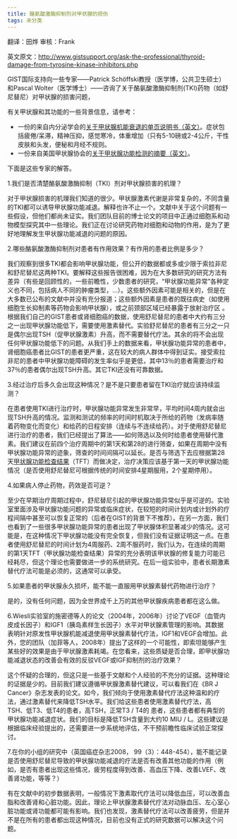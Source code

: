 ```yaml
---
title: 酪氨酸激酶抑制剂对甲状腺的损伤
tags: 未分类
---
```


翻译：田烨 审核：Frank

英文原文：http://www.gistsupport.org/ask-the-professional/thyroid-damage-from-tyrosine-kinase-inhibitors.php

GIST国际支持向一些专家——Patrick Schöffski教授（医学博，公共卫生硕士）和Pascal Wolter（医学博士）——咨询了关于酪氨酸激酶抑制剂(TKI)药物（如舒尼替尼）对甲状腺的损害问题，

有关甲状腺和其功能的一些背景信息，请参考：

- 一份的来自内分泌学会的[关于甲状腺机能衰退的单页说明书（英文）](http://www.hormone.org/Resources/upload/hypothyroidism-bilingual-042810.pdf)。症状包括疲倦/呆滞，精神压抑，感觉寒冷，体重增加（只有5-10磅或2-4公斤，干性皮肤和头发，便秘和月经不规则。
- 一份来自美国甲状腺协会的[关于甲状腺功能检测的摘要（英文）](http://www.thyroid.org/wp-content/uploads/patients/brochures/FunctionTests_brochure.pdf)。

下面是这些专家的解答。

1.我们是否清楚酪氨酸激酶抑制（TKI）剂对甲状腺损害的机理？

对于甲状腺损害的机理我们知道的很少。甲状腺激素代谢是非常复杂的，不同含量的TKI都可以诱导甲状腺功能减退。解释也许不止一个。文献中关于这个问题有一些假设，但他们都尚未证实。我们团队目前的博士论文的项目中正通过细胞系和动物模型探究其中一些理论。我们正在讨论研究药物对细胞和动物的作用，是为了更好地理解发生甲状腺功能减退的问题的原因。

2.哪些酪氨酸激酶抑制剂对患者有作用效果？有作用的患者比例是多少？

我们观察到很多TKI都会影响甲状腺功能，但公开的数据都或多或少限于索拉非尼和舒尼替尼这两种TKI。要解释这些报告很困难，因为在大多数研究的研究方法有差异（有些是回顾性的，一些前瞻性，少数患者的研究，“甲状腺功能异常”各种定义也不同，包括病人不同的肿瘤类型，...）。这些额外因素可能是相关的，但是在大多数已公布的文献中并没有充分报道；这些额外因素是患者的既往病史（如使用细胞生长抑制素等药物会影响甲状腺），或之前颈部区域已经暴露于放射治疗区 。根据我们自己的GIST患者或肾细胞癌的数据，使用舒尼替尼的患者中大约有三分之一出现甲状腺功能低下，需要使用激素替代。实验舒尼替尼的患者有三分之一只是偶尔出现TSH（促甲状腺激素）升高，而不需要替代疗法。其余的将不会出现任何甲状腺功能低下的问题。从我们手上的数据来看，甲状腺功能异常的患者中，肾细胞癌患者比GIST的患者更严重，这在较大的病人群体中得到证实。接受索拉非尼的患者中甲状腺功能障碍的发生率似乎是更低，其中13％的患者需要治疗和37％的患者偶尔出现TSH升高。其它TKI还没有可靠数据。

3.经过治疗后多久会出现这种情况？是不是只要患者留在TKI治疗就应该持续监测？

在患者使用TKI进行治疗时，甲状腺功能异常发生非常早，平均时间4周内就会出现TSH升高的情况。监测和测试的频率的时间时机取决于所给的药物（发病率随着药物变化而变化）和给药的日程安排（连续与不连续给药）。对于使用舒尼替尼进行治疗的患者，我们已经提出了算法——如何筛选以及何时给患者使用替代激素。我们建议在前四个治疗周期中的第1天和第28的进行筛查，如果在周期中没有甲状腺功能异常的迹象，筛查的时间间隔可以延长。是否与筛选下去应根据第28天<u>甲状腺功能检查结果</u>（TFT）而做决定，治疗决策应该基于第一天的甲状腺功能情况（是否使用舒尼替尼可根据传统的时间安排4星期服用，2个星期停用）。

4.如果病人停止药物，药效是否可逆？

至少在早期治疗周期过程中，舒尼替尼引起的甲状腺功能异常似乎是可逆的。实验室里面涉及甲状腺功能问题的异常或临床症状，在较短的时间计划内或计划外的疗程间隔中甚至可以恢复正常的（后者在GIST的背景下不推荐）。在另一方面，我们也看到了一些很多甲状腺功能异常的患者出现了甲状腺体积显著减少的情况。这可能是，在这种情况下甲状腺功能没有完全恢复，但我们没有证据证明这一点。在患者使用舒尼替尼的时间计划为4周服药、2周不服药时，我们认为，在连续的周期的第1天TFT（甲状腺功能检查结果）异常的充分表明该甲状腺的修复能力可能已经耗尽，但这个理论也需要做进一步的系统研究。在后一组实验中，患者长期激素替代疗法可能是必须的，这通常可以承受。

5.如果患者的甲状腺永久损坏，能不能一直服用甲状腺素替代药物进行治疗？

是的，没有任何问题，因为全世界成千上万的其他甲状腺疾病患者都在这么做。

6.Wiesli实验室的施密德等人的论文（2004年，2006年）讨论了VEGF（血管内皮成长因子）和IGF1（胰岛素样生长因子）水平对甲状腺素管理的影响。其数据表明针对原发性甲状腺机能减退使用甲状腺素替代疗法，IGF1和VEGF会增加。此外，您的团队（加菲等人，2008年）提出了这样的一个可能性，即索坦能够产生某些好的效果是由于甲状腺激素耗竭。在您看来，这些质疑是否合理，即甲状腺功能减退状态的改善会有效的反驳VEGF或IGF抑制剂的治疗效果？

这个怀疑的合理的，但这只是一些基于文献和个人经验的不充分的证据。这种理论的证据是少的。目前我们建议遵循甲状腺激素替代建议，可以看我们在《BR J Cancer》杂志发表的论文。如今，我们倾向于使用激素替代疗法这种温和的疗法，通过激素替代来降低TSH水平。我们给这些患者使用激素替代疗法，高TSH、低T3、低T4的患者，高TSH，正常T3 / T4的 患者，这些患者都有典型的甲状腺功能减退症状。我们的目标是降低TSH含量到大约10 MIU / L。这些建议是根据临床经验提出的，还需要进一步系统地评估，不干预前瞻性临床试验正常探讨。

7.在你的小组的研究中（英国癌症杂志2008， 99（3）：448-454），能不能记录是否使用舒尼替尼导致的甲状腺功能减退的疗法是否有改善其他功能的作用（例如，是否有患者出现这些情况，疲劳程度得到改善、高血压下降、改善LVEF、改善肾功能，等等？）

有在文献中的初步数据表明，一般情况下激素取代疗法可以降低血压，可以改善血脂和改善肾和心脏功能。因此，理论上甲状腺激素替代疗法对动脉血压、左心室心脏功能或肾功能都可能有影响。我们也发现，激素替代疗法可以改善疲劳，但是并不是在所有的患者都出现这种情况，目前也没有正式的研究数据可以解决这个问题。

